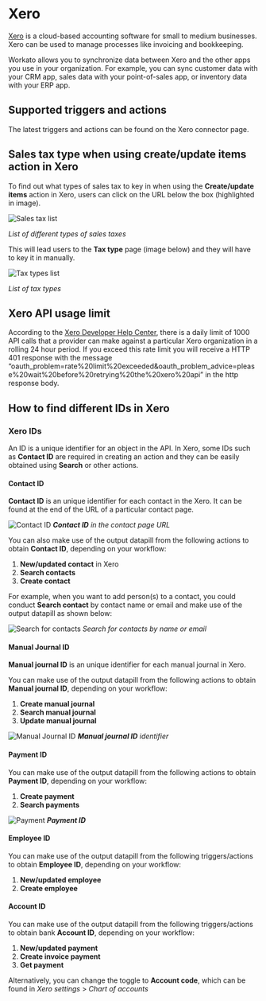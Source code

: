 # Xero
[Xero](https://www.xero.com/us/) is a cloud-based accounting software for small to medium businesses. Xero can be used to manage processes like invoicing and bookkeeping.

Workato allows you to synchronize data between Xero and the other apps you use in your organization. For example, you can sync customer data with your CRM app, sales data with your point-of-sales app, or inventory data with your ERP app.

## Supported triggers and actions
The latest triggers and actions can be found on the Xero connector page.


## Sales tax type when using create/update items action in Xero 
To find out what types of sales tax to key in when using the **Create/update items** action in Xero, users can click on the URL below the box (highlighted in image). 

![Sales tax list](/assets/images/connectors/xeno/sales-tax-list.png)

*List of different types of sales taxes*

This will lead users to the **Tax type** page (image below) and they will have to key it in manually.

![Tax types list](/assets/images/connectors/xeno/tax-type-list.png)

*List of tax types*


## Xero API usage limit
According to the [Xero Developer Help Center](https://community.xero.com/developer/question/17181), there is a daily limit of 1000 API calls that a provider can make against a particular Xero organization in a rolling 24 hour period. If you exceed this rate limit you will receive a HTTP 401 response with the message “oauth_problem=rate%20limit%20exceeded&oauth_problem_advice=please%20wait%20before%20retrying%20the%20xero%20api” in the http response body.


## How to find different IDs in Xero

### Xero IDs
An ID is a unique identifier for an object in the API. In Xero, some IDs such as **Contact ID** are required in creating an action and they can be easily obtained using **Search** or other actions. 

#### Contact ID
**Contact ID** is an unique identifier for each contact in the Xero. It can be found at the end of the URL of a particular contact page. 

![Contact ID](/assets/images/connectors/xeno/contact-id.png)
***Contact ID** in the contact page URL*

You can also make use of the output datapill from the following actions to obtain **Contact ID**, depending on your workflow:

1. **New/updated contact** in Xero
2. **Search contacts**
3. **Create contact**

For example, when you want to add person(s) to a contact, you could conduct **Search contact** by contact name or email and make use of the output datapill as shown below:

![Search for contacts](/assets/images/connectors/xeno/search-contact.png)
*Search for contacts by name or email*

#### Manual Journal ID
**Manual journal ID** is an unique identifier for each manual journal in Xero.

You can make use of the output datapill from the following actions to obtain **Manual journal ID**, depending on your workflow:
1. **Create manual journal**
2. **Search manual journal**
3. **Update manual journal**

![Manual Journal ID](/assets/images/connectors/xeno/manual-journal-id.png)
***Manual journal ID** identifier*

#### Payment ID
You can make use of the output datapill from the following actions to obtain **Payment ID**, depending on your workflow:

1. **Create payment**
2. **Search payments**

![Payment](/assets/images/connectors/xeno/payment.png)
***Payment ID***

#### Employee ID 
You can make use of the output datapill from the following triggers/actions to obtain **Employee ID**, depending on your workflow:

1. **New/updated employee**
2. **Create employee**

#### Account ID
You can make use of the output datapill from the following triggers/actions to obtain bank **Account ID**, depending on your workflow:

1. **New/updated payment**
2. **Create invoice payment**
3. **Get payment**

Alternatively, you can change the toggle to **Account code**, which can be found in *Xero settings* > *Chart of accounts*

